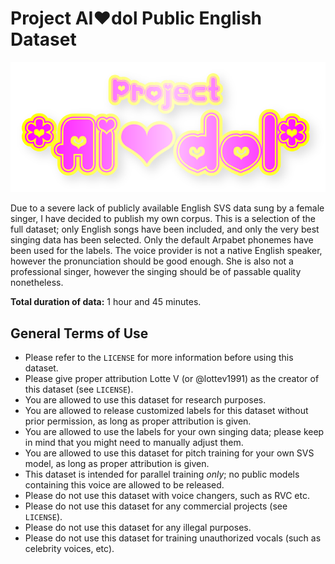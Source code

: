 # Project AI❤dol Public English Dataset
![Project AI❤dol logo](logo_aidol.png)

Due to a severe lack of publicly available English SVS data sung by a female singer, I have decided to publish my own corpus.
This is a selection of the full dataset; only English songs have been included, and only the very best singing data has been selected.
Only the default Arpabet phonemes have been used for the labels.
The voice provider is not a native English speaker, however the pronunciation should be good enough.
She is also not a professional singer, however the singing should be of passable quality nonetheless.

**Total duration of data:** 1 hour and 45 minutes.

## General Terms of Use
- Please refer to the ``LICENSE`` for more information before using this dataset.
- Please give proper attribution Lotte V (or @lottev1991) as the creator of this dataset (see ``LICENSE``).
- You are allowed to use this dataset for research purposes.
- You are allowed to release customized labels for this dataset without prior permission, as long as proper attribution is given.
- You are allowed to use the labels for your own singing data; please keep in mind that you might need to manually adjust them.
- You are allowed to use this dataset for pitch training for your own SVS model, as long as proper attribution is given.
- This dataset is intended for parallel training _only_; no public models containing this voice are allowed to be released.
- Please do not use this dataset with voice changers, such as RVC etc.
- Please do not use this dataset for any commercial projects (see ``LICENSE``).
- Please do not use this dataset for any illegal purposes.
- Please do not use this dataset for training unauthorized vocals (such as celebrity voices, etc).